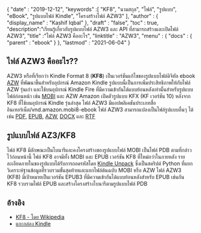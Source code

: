 {
  "date" : "2019-12-12",
  "keywords" :[ "KF8", "นามสกุล", "ไฟล์", "รูปแบบ", "eBook", "รูปแบบไฟล์ Kindle", "โครงสร้างไฟล์ AZW3" ],
  "author" : {
    "display_name" : "Kashif Iqbal"
},
  "draft" : "false",
  "toc" : true,
  "description":"เรียนรู้เกี่ยวกับรูปแบบไฟล์ AZW3 และ API ที่สามารถสร้างและเปิดไฟล์ AZW3",
  "title" :"ไฟล์ AZW3 คืออะไร",
  "linktitle" : "AZW3",
  "menu" : {
    "docs" : {
      "parent" : "ebook"
}
},
  "lastmod" : "2021-06-04"
}

## ไฟล์ AZW3 คืออะไร??

AZW3 หรือที่เรียกว่า Kindle Format 8 (**KF8**) เป็นเวอร์ชันแก้ไขของรูปแบบไฟล์ดิจิทัล ebook [AZW](/th/ebook/azw/) ที่พัฒนาขึ้นสำหรับอุปกรณ์ Amazon Kindle รูปแบบนี้เป็นการเพิ่มประสิทธิภาพให้กับไฟล์ AZW รุ่นเก่า และใช้บนอุปกรณ์ Kindle Fire ที่มีความเข้ากันได้แบบย้อนหลังเท่านั้นสำหรับรูปแบบไฟล์ก่อนหน้า เช่น [MOBI](/th/ebook/mobi/) และ AZW Amazon เปิดตัวรูปแบบ KFX (KF เวอร์ชัน 10) หลังจาก KF8 ที่ใช้บนอุปกรณ์ Kindle รุ่นล่าสุด ไฟล์ AZW3 มีแอปพลิเคชันประเภทสื่ออินเทอร์เน็ต/vnd.amazon.mobi8-ebook ไฟล์ AZW3 สามารถแปลงเป็นไฟล์รูปแบบอื่นๆ ได้ เช่น [PDF](/th/pdf/), [EPUB](/th/ebook/epub/), [AZW](/th/ebook/azw/), [DOCX](/th/word-processing/docx/) และ [RTF](/th/word-processing/rtf/)

## รูปแบบไฟล์ AZ3/KF8 ##

ไฟล์ KF8 มีลักษณะเป็นไบนารีและคงโครงสร้างของรูปแบบไฟล์ MOBI เป็นไฟล์ PDB ตามที่กล่าวไว้ก่อนหน้านี้ ไฟล์ KF8 อาจมีทั้ง MOBI และ EPUB เวอร์ชัน KF8 ที่ใหม่กว่าในภายหลัง รายละเอียดภายในของรูปแบบได้รับการถอดรหัสโดย [Kindle Unpack](https://github.com/kevinhendricks/KindleUnpack) ซึ่งเป็นสคริปต์ Python ที่แยกวิเคราะห์ฐานข้อมูลที่รวบรวมขั้นสุดท้ายและแยกไฟล์ต้นฉบับ MOBI หรือ AZW ไฟล์ AZW3 (KF8) มีเป้าหมายเป็นเวอร์ชัน EPUB3 ที่มีความเข้ากันได้แบบย้อนหลังสำหรับ EPUB เช่นกัน KF8 รวบรวมไฟล์ EPUB และสร้างโครงสร้างไบนารีตามรูปแบบไฟล์ PDB

## อ้างอิง ##

* [KF8 - โดย Wikipedia](https://en.wikipedia.org/wiki/Kindle_File_Format)
* [แกะกล่อง Kindle](https://github.com/kevinhendricks/KindleUnpack)

